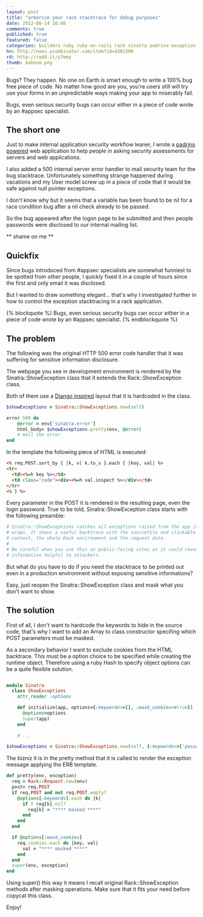 ```yaml
---
layout: post
title: "armorize your rack stacktrace for debug purposes"
date: 2012-08-14 16:08
comments: true
published: true
featured: false
categories: builders ruby ruby-on-rails rack sinatra padrino exception appsec owasp owasp-top-10 improper-error-handling
hn: http://news.ycombinator.com/item?id=4381300
rd: http://redd.it/y7emy
thumb: kaboom.png
---
```


Bugs? They happen. No one on Earth is smart enough to write a 100% bug free
piece of code. 
No matter how good are you, you're users still will try use your forms in an
unpredictable ways making your app to miserably fail.

Bugs, even serious security bugs can occur either in a piece of code wrote by
an #appsec specialist.

<!-- more -->

## The short one

Just to make internal application security workflow leaner, I wrote a [padrino powered](http://www.padrinorb.com) 
web application to help people in asking security assessments for servers and
web applications.

I also added a 500 internal server error handler to mail security team for the
bug stacktrace. Unfortunately something strange happened during vacations and
my User model screw up in a piece of code that it would be safe against null
pointer exceptions.

I don't know why but it seems that a variable has been found to be nil for a
race condition bug after a nil check already to be passed.

So the bug appeared after the logon page to be submitted and then people
passwords were disclosed to our internal mailing list.

** shame on me **

## Quickfix

Since bugs introduced from #appsec specialists are somewhat funniest to be
spotted from other people, I quickly fixed it in a couple of hours since the
first and only email it was disclosed.

But I wanted to draw something elegant... that's why I investigated further in
how to control the exception stacktracing in a rack application.

{% blockquote %}
Bugs, even serious security bugs can occur either in a piece of code wrote by
an #appsec specialist.
{% endblockquote %}

## The problem

The following was the original HTTP 500 error code handler that it was
suffering for sensitive information disclosure.

The webpage you see in development environment is rendered by the
Sinatra::ShowException class that it extends the Rack::ShowException class.

Both of them use a [Django inspired](http://djangoproject.com) layout that it
is hardcoded in the class.

``` ruby Original and bugged HTTP error code 500 hanlder
$showExceptions = Sinatra::ShowExceptions.new(self)

error 500 do
    @error = env['sinatra.error']
    html_body= $showExceptions.pretty(env, @error)
    # mail the error
end
``` 

In the template the following piece of HTML is executed:
``` html
<% req.POST.sort_by { |k, v| k.to_s }.each { |key, val| %>
<tr>
  <td><%=h key %></td>
  <td class="code"><div><%=h val.inspect %></div></td>
</tr>
<% } %>
```

Every parameter in the POST it is rendered in the resulting page, even the login password.
True to be told, Sinatra::ShowException class starts with the following preamble:

``` ruby 
# Sinatra::ShowExceptions catches all exceptions raised from the app it
# wraps. It shows a useful backtrace with the sourcefile and clickable
# context, the whole Rack environment and the request data.
#
# Be careful when you use this on public-facing sites as it could reveal
# information helpful to attackers.
``` 

But what do you have to do if you need the stacktrace to be printed out even in
a production environment without exposing sensitive informations?

Easy, just reopen the Sinatra::ShowException class and mask what you don't want
to show.


## The solution

First of all, I don't want to hardcode the keywords to hide in the source code,
that's why I want to add an Array to class constructor specifing which POST
parameters must be masked.

As a secondary behavior I want to exclude cookies from the HTML backtrace. This
must be a option choice to be specified while creating the runtime object.
Therefore using a ruby Hash to specify object options can be a quite flexible
solution.

``` ruby New Sinatra::ShowException constructor

module Sinatra
  class ShowExceptions
    attr_reader :options

    def initialize(app, options={:keywords=>[], :mask_cookies=>true})
      @options=options
      super(app)
    end
    
    # ...
``` 

``` ruby creating the object
$showExceptions = Sinatra::ShowExceptions.new(self, {:keywords=>['password'], :mask_cookies=>true)
``` 

The bizniz it is in the pretty method that it is called to render the exception
message applying the ERB template.

``` ruby New Sinatra::ShowException.pretty method
def pretty(env, exception)
  req = Rack::Request.new(env)
  post= req.POST
  if req.POST and not req.POST.empty?
    @options[:keywords].each do |k|
      if ! req[k].nil?
        req[k] = "**** masked ****"
      end
    end
  end

  if @options[:mask_cookies]
    req.cookies.each do |key, val|
      val = "**** masked ****"
    end
  end
  super(env, exception)
end
``` 

Using super() this way it means I recall original Rack::ShowException methods
after masking operations. Make sure that it fits your need before copycat this
class.

Enjoy!
